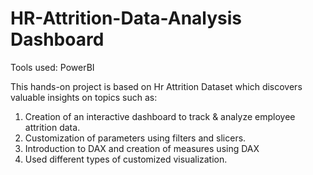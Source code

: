 # HR-Attrition-Data-Analysis Dashboard
Tools used:
   PowerBI

This hands-on project is based on Hr Attrition Dataset which discovers valuable insights on topics such as:
  1. Creation of an interactive dashboard to track & analyze employee attrition data.
  2. Customization of parameters using filters and slicers.
  3. Introduction to DAX and creation of measures using DAX
  4. Used different types of customized visualization.
